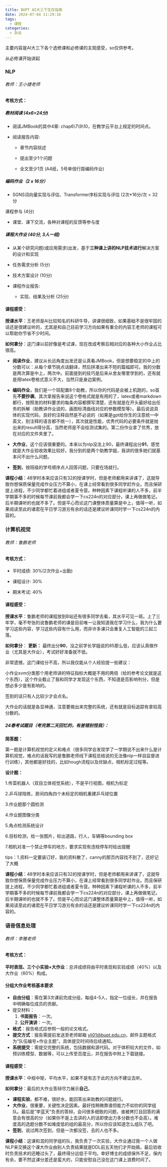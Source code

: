 ```yaml
---
title: BUPT AI大三下生存指南
date: 2024-07-04 11:29:18
tags:
  - 课程
categories:
  - 杂谈
---
```



主要内容是AI大三下各个选修课和必修课的主观感受，so仅供参考。

从必修课开始讲起

### NLP

###### 教师：王小捷老师

#### 考核方式：

##### 教材阅读 (4x6=24分)

- 阅读JMBook的其中4章: chap6\7\9\10，在教学云平台上规定的时间点。
  
- 阅读报告内容:
  
    - 章节内容综述
      
    - 提出至少1个问题
      
    - 全文至少1页 (A4纸，5号单倍行距编码作业)
      

##### 编码作业（2 x 16分）

- SGNS词向量实现与评估、Transformer序标实现与评估 (2次*16分/次 = 32分
  

课程参与 (4分)

- 课堂、课下交流，各种对课程的反馈等参与度
  

##### 课程大作业 (40分, 3人一组)

- 从某个研究问题(或应用需求)出发，基于**三种课上讲的NLP技术进行**解决方案的设计和实现
  
- 任务需求分析 (5分)
  
- 技术方案设计 (10分)
  
- 课程作业报告:
  
    - 实现、结果及分析 (25分)
      

#### 课程感受：

**授课水平**：王老师是AI比较知名的科研牛导，讲课很细致，如果基础不是很牢固的话还是很建议听的，尤其是和自己目前学习方向如果有重合的内容王老师的课程可以帮助你节省不少时间。

**如何拿分**：这门课以前好像是考试课，现在改成考察后相对应的各种大小作业占比很高。

- **阅读作业**，建议从长远角度出发还是认真看JMBook，但是想要稳定的中上的分数可以：从每个章节挑点话翻译，然后拼凑出来不短的篇幅即可。我的分数是两次算是中上，两次中。前面提到的技巧是后来从舍友哪里学到的，还有就是用latex卷格式意义不大，当然只是身边案例。
  
- **编码作业**，我们是一个班配置8个助教，所以你的代码是会被上机跑的，so首先**不要抄袭**。其次拿报告来说这个卷格式就是有用的了，latex或者markdown都行，按照发的材料要求的每条内容都撰写清楚，还有就是在开头最好给出任务的拆解（助教讲作业说的，画图标清曲线对应的参数模型等）。最后说说具体的实现代码，良好的注释自然是不必说的（如果是gpt给你生的注意统一中英文，别注释的语言都不统一），其次就是性能，优秀代码的必要条件就是抛出来的result得分高，当然老师是不会给测试集的。第二份作业拿了优秀，放在对应的文件夹里了。
  
- **大作业**，这个应该很重要的。本来以为nlp没法上90，最终课程出分**91**，感觉就是大作业验收效果比较好。我分到的是两个助教学姐，我讲的很多她们就基本问不出什么问题。
  
- **签到**，按班级的学号顺序点人回答问题，只要在场就行。
  

**课程小结**：48学时本来应该只有32的授课学时，但是老师都用来讲课了，这就导致你想保质保量完成作业压力不算小，在课上经常看到很多同学赶作业。而且保研提上进程，不少同学都忙着进组或者夏令营。种种因素下课程听课的人不多，前半学期事不多的时候每节课前我都会学一下cs224n的对应部分，课上再做做笔记，后半期课听的也就不多了。但是平心而论这门课整体质量算是中上，值得一听，如果阅读至此的诸君在平日学习游刃有余的话还是建议听课同时学一下cs224n的内容的。

### 计算机视觉

###### 教师：鲁鹏老师

#### 考核方式：

- 平时成绩: 30%(2次作业+出勤)
  
- 课程设计: 30%
  
- 期末考试: 40%
  

#### 课程感受：

**授课水平**：鲁鹏老师的课程放到B站还有很多同学去看，其水平可见一斑。上了三年学，毫不夸张的说鲁鹏老师的课是目前唯一让我知道我在学习什么，我为什么要学习这些内容，学习这些内容有什么用，而非许多课只会重复人工智能的三起三落。

**如何拿分**：
**更新：**  最终出分**90**，没之前学长学姐说的85那么低，应该认真做作业（尤其是大作业），考试好好准备就不低。

非常遗憾，这门课给分不高，所以我仅能从个人经验提一些建议：

小作业svm分类那个用老师讲的特征指标大概是不用的两倍（给的参考论文就是这个东西），这个作业截止了我和同学才发现这个东西，不知道是否影响判分，但是想必多少是有影响的。

签到的话只有人比较少才会点名。

大作业的话就是各显神通，注意要做出来完整的系统，还有就是目标追踪有拿较高分数的。

##### 24春考试题目（考完第二天回忆的，有差错别怪我）：

**简答题：**

第一题是计算机视觉的定义和难点（很多同学会发现学了一学期说不出来什么是计算机视觉，难点的话我写的是鲁鹏老师线下课程总结说的无法像nlp一样自监督进行训练），其他都是好找的，比如hough流程以及优缺点，相机标定过程等。

**设计题：**

1.传菜机器人（双目立体视觉系统），不是平行视图，相机为标定

2.乒乓球陪练，房间四角四个未标定的相机重建乒乓球位置

3.作业题那个圆检测

4.作业题图像分类

5.角点检测系统设计

6.目标检测，给一张图片，标出道路，行人，车辆等bounding box

7.相机对准一个禁止停车的地方，要求实现有违规停车时给出提醒

tips：1.资料一定要装订好，我的资料散了，canny的那页内容找不到了，还好记了大概

**课程小结**：48学时本来应该只有32的授课学时，但是老师都用来讲课了，这就导致你想保质保量完成作业压力不算小，在课上经常看到很多同学赶作业。而且保研提上进程，不少同学都忙着进组或者夏令营。种种因素下课程听课的人不多，前半学期事不多的时候每节课前我都会学一下cs224n的对应部分，课上再做做笔记，后半期课听的也就不多了。但是平心而论这门课整体质量算是中上，值得一听，如果阅读至此的诸君在平日学习游刃有余的话还是建议听课同时学一下cs224n的内容的。

### 语音信息处理

###### 教师：李雅老师

#### 考核方式：

**平时表现、三个小实验+大作业**：总评成绩将由平时表现和实验成绩（40%）以及大作业（60%）构成。

#### 分组大作业考核基本要求

- **自由分组**：需在第3次课前完成分组，每组4-5人，指定一位组长，并在报告中明确每位成员的贡献。
- 提交材料：
  1. **书面报告**：一次。
  2. **公开演讲**：一次。
- **格式**：报告格式应参照一般的论文格式。
- **提交方式**：报告需提前发送至老师邮箱 yli01@bupt.edu.cn，邮件主题格式为“队伍编号+作业主题”。具体提交时间待后续通知。
- **系统提交**：需提交完整的系统，包括数据和源代码。对于体积较大的文件，如预训练模型、数据等，可以上传至百度云，并在报告中附上下载链接。

#### 课程感受：

**授课水平**：中规中矩，平均水平，如果不是有志于此的方向不建议去听。

**如何拿分**：最后的大作业答辩尽力展示**自己**。

- **课程实验**，都不难，很好水，能回答出来助教的问题就行。
- **大作业**，很重要，关键性决定因素。最好找稍微靠谱但能力不如你的同学组队。最后是”李蓝天“负责的答辩，会问很多细致的问题，谁被拷打且回答的满意会有很高的分（如果你不是上去讲的人的话即使出力多分数也不会高）。难度高的选题分数不如难度低的组的最高分，所以你应该知道怎么组队了吧。
- **签到**，说过两次签到，但是一次都没签，去的人也不多。

**课程小结**：这课和混的同学组的队，我负责了一次实验，大作业通过我一个人做NLP来交换这个课大作业由别人负责结果就是DDL前五天他们才开始搞，最后验收时负责技术的还睡过头了，最终得分远低于平均。幸好博主的成绩保外不足，保内有余，要不然这课分差还是蛮大的，只能安慰自己没在这门课上浪费时间了。

### 
